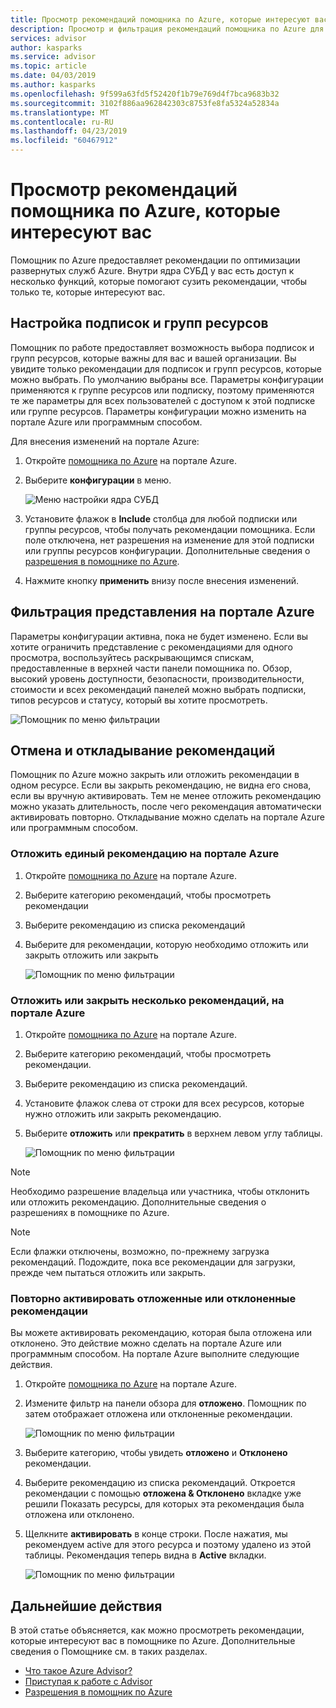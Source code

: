 ```yaml
---
title: Просмотр рекомендаций помощника по Azure, которые интересуют вас
description: Просмотр и фильтрация рекомендаций помощника по Azure для снижения шума.
services: advisor
author: kasparks
ms.service: advisor
ms.topic: article
ms.date: 04/03/2019
ms.author: kasparks
ms.openlocfilehash: 9f599a63fd5f52420f1b79e769d4f7bca9683b32
ms.sourcegitcommit: 3102f886aa962842303c8753fe8fa5324a52834a
ms.translationtype: MT
ms.contentlocale: ru-RU
ms.lasthandoff: 04/23/2019
ms.locfileid: "60467912"
---
```

# <a name="view-azure-advisor-recommendations-that-matter-to-you"></a>Просмотр рекомендаций помощника по Azure, которые интересуют вас

Помощник по Azure предоставляет рекомендации по оптимизации развернутых служб Azure. Внутри ядра СУБД у вас есть доступ к несколько функций, которые помогают сузить рекомендации, чтобы только те, которые интересуют вас.

## <a name="configure-subscriptions-and-resource-groups"></a>Настройка подписок и групп ресурсов

Помощник по работе предоставляет возможность выбора подписок и групп ресурсов, которые важны для вас и вашей организации. Вы увидите только рекомендации для подписок и групп ресурсов, которые можно выбрать. По умолчанию выбраны все. Параметры конфигурации применяются к группе ресурсов или подписку, поэтому применяются те же параметры для всех пользователей с доступом к этой подписке или группе ресурсов. Параметры конфигурации можно изменить на портале Azure или программным способом.

Для внесения изменений на портале Azure:

1. Откройте [помощника по Azure](https://aka.ms/azureadvisordashboard) на портале Azure.

1. Выберите **конфигурации** в меню.

   ![Меню настройки ядра СУБД](./media/view-recommendations/configuration.png)

1. Установите флажок в **Include** столбца для любой подписки или группы ресурсов, чтобы получать рекомендации помощника. Если поле отключена, нет разрешения на изменение для этой подписки или группы ресурсов конфигурации. Дополнительные сведения о [разрешения в помощнике по Azure](permissions.md).

1. Нажмите кнопку **применить** внизу после внесения изменений.

## <a name="filtering-your-view-in-the-azure-portal"></a>Фильтрация представления на портале Azure

Параметры конфигурации активна, пока не будет изменено. Если вы хотите ограничить представление с рекомендациями для одного просмотра, воспользуйтесь раскрывающимся спискам, предоставленные в верхней части панели помощника по. Обзор, высокий уровень доступности, безопасности, производительности, стоимости и всех рекомендаций панелей можно выбрать подписки, типов ресурсов и статусу, который вы хотите просмотреть.

   ![Помощник по меню фильтрации](./media/view-recommendations/filtering.png)

## <a name="dismissing-and-postponing-recommendations"></a>Отмена и откладывание рекомендаций

Помощник по Azure можно закрыть или отложить рекомендации в одном ресурсе. Если вы закрыть рекомендацию, не видна его снова, если вы вручную активировать. Тем не менее отложить рекомендацию можно указать длительность, после чего рекомендация автоматически активировать повторно. Откладывание можно сделать на портале Azure или программным способом.

### <a name="postpone-a-single-recommendation-in-the-azure-portal"></a>Отложить единый рекомендацию на портале Azure 

1. Откройте [помощника по Azure](https://aka.ms/azureadvisordashboard) на портале Azure.
1. Выберите категорию рекомендаций, чтобы просмотреть рекомендации
1. Выберите рекомендацию из списка рекомендаций
1. Выберите для рекомендации, которую необходимо отложить или закрыть отложить или закрыть

     ![Помощник по меню фильтрации](./media/view-recommendations/postpone-dismiss.png)

### <a name="postpone-or-dismiss-a-multiple-recommendations-in-the-azure-portal"></a>Отложить или закрыть несколько рекомендаций, на портале Azure

1. Откройте [помощника по Azure](https://aka.ms/azureadvisordashboard) на портале Azure.
1. Выберите категорию рекомендаций, чтобы просмотреть рекомендации.
1. Выберите рекомендацию из списка рекомендаций.
1. Установите флажок слева от строки для всех ресурсов, которые нужно отложить или закрыть рекомендацию.
1. Выберите **отложить** или **прекратить** в верхнем левом углу таблицы.

     ![Помощник по меню фильтрации](./media/view-recommendations/postpone-dismiss-multiple.png)

> [!NOTE]
> Необходимо разрешение владельца или участника, чтобы отклонить или отложить рекомендацию. Дополнительные сведения о разрешениях в помощнике по Azure.

> [!NOTE]
> Если флажки отключены, возможно, по-прежнему загрузка рекомендаций. Подождите, пока все рекомендации для загрузки, прежде чем пытаться отложить или закрыть.

### <a name="reactivate-a-postponed-or-dismissed-recommendation"></a>Повторно активировать отложенные или отклоненные рекомендации

Вы можете активировать рекомендацию, которая была отложена или отклонено. Это действие можно сделать на портале Azure или программным способом. На портале Azure выполните следующие действия.

1. Откройте [помощника по Azure](https://aka.ms/azureadvisordashboard) на портале Azure.

1. Измените фильтр на панели обзора для **отложено**. Помощник по затем отображает отложена или отклоненные рекомендации.

    ![Помощник по меню фильтрации](./media/view-recommendations/activate-postponed.png)

1. Выберите категорию, чтобы увидеть **отложено** и **Отклонено** рекомендации.

1. Выберите рекомендацию из списка рекомендаций. Откроется рекомендации с помощью **отложена & Отклонено** вкладке уже решили Показать ресурсы, для которых эта рекомендация была отложена или отклонено.

1. Щелкните **активировать** в конце строки. После нажатия, мы рекомендуем active для этого ресурса и поэтому удалено из этой таблицы. Рекомендация теперь видна в **Active** вкладки.
 
     ![Помощник по меню фильтрации](./media/view-recommendations/activate-postponed-2.png)

## <a name="next-steps"></a>Дальнейшие действия

В этой статье объясняется, как можно просмотреть рекомендации, которые интересуют вас в помощнике по Azure. Дополнительные сведения о Помощнике см. в таких разделах. 

- [Что такое Azure Advisor?](advisor-overview.md)
- [Приступая к работе с Advisor](advisor-get-started.md)
- [Разрешения в помощник по Azure](permissions.md)



